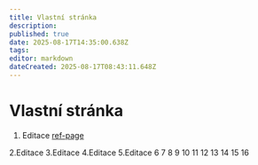```yaml
---
title: Vlastní stránka
description: 
published: true
date: 2025-08-17T14:35:00.638Z
tags: 
editor: markdown
dateCreated: 2025-08-17T08:43:11.648Z
---
```


# Vlastní stránka

1. Editace
[ref-page](./ref-page)

2.Editace
3.Editace
4.Editace
5.Editace
6
7
8
9
10
11
12
13
14
15
16